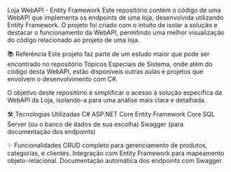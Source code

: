 
Loja WebAPI - Entity Framework
Este repositório contém o código de uma WebAPI que implementa os endpoints de uma loja, desenvolvida utilizando Entity Framework. 
O projeto foi criado com o intuito de isolar a solução e destacar o funcionamento da WebAPI, permitindo uma melhor visualização do código relacionado ao projeto de uma loja.

📚 Referência
Este projeto faz parte de um estudo maior que pode ser encontrado no repositório Tópicos Especiais de Sistema, onde além do código desta WebAPI, 
estão disponíveis outras aulas e projetos que envolvem o desenvolvimento com C#.

O objetivo deste repositório é simplificar o acesso à solução específica da WebAPI da Loja, isolando-a para uma análise mais clara e detalhada.

🛠️ Tecnologias Utilizadas
C#
ASP.NET Core
Entity Framework Core
SQL Server (ou o banco de dados de sua escolha)
Swagger (para documentação dos endpoints)

✨ Funcionalidades
CRUD completo para gerenciamento de produtos, categorias, e clientes.
Integração com Entity Framework para mapeamento objeto-relacional.
Documentação automática dos endpoints com Swagger.
